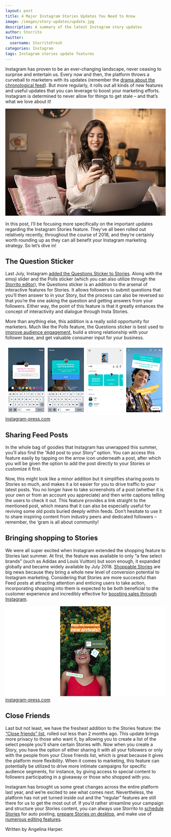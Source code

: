 ```yaml
---
layout: post
title: 4 Major Instagram Stories Updates You Need to Know
image: /images/story-updates/update.jpg
description: A summary of the latest Instagram story updates
author: Storrito
twitter:
  username: StorritoFresh
categories: Instagram
tags: Instagram stories update features
---
```


Instagram has proven to be an ever-changing landscape, never ceasing to surprise and entertain us. Every now and then, the platform throws a curveball to marketers with its updates (remember the [drama about the chronological feed](https://www.digitaltrends.com/social-media/instagram-chronological-timeline-rumor-debunked/)). But more regularly, it rolls out all kinds of new features and useful updates that you can leverage to boost your marketing efforts. Instagram is determined to never allow for things to get stale – and that’s what we love about it!

![invisible tags](/images/story-updates/update.jpg)

<!--more-->

In this post, I’ll be focusing more specifically on the important updates regarding the Instagram Stories feature. They’ve all been rolled out relatively recently, throughout the course of 2018, and they’re certainly worth rounding up as they can all benefit your Instagram marketing strategy. So let’s dive in!

## The Question Sticker
Last July, Instagram [added the Questions Sticker to Stories](https://instagram-press.com/blog/2018/07/10/introducing-the-questions-sticker/). Along with the emoji slider and the Polls sticker (which you can also utilize through the [Storrito editor](https://storrito.com)), the Questions sticker is an addition to the arsenal of interactive features for Stories. It allows followers to submit questions that you’ll then answer to in your Story, but the process can also be reversed so that you’re the one asking the question and getting answers from your followers. Either way, the point of this feature is that it greatly enhances the concept of interactivity and dialogue through Insta Stories.

More than anything else, this addition is a really solid opportunity for marketers. Much like the Polls feature, the Questions sticker is best used to [improve audience engagement](/instagram/2018/11/22/How-to-Use-Instagram-Stories-to-Boost-Audience-Engagement.html), build a strong relationship with your follower base, and get valuable consumer input for your business.


![Question Sticker](/images/story-updates/question-sticker-screenshot.jpg)
[instagram-press.com](https://instagram-press.com/blog/2018/07/10/introducing-the-questions-sticker/)

## Sharing Feed Posts
In the whole bag of goodies that Instagram has unwrapped this summer, you’ll also find the “Add post to your Story” option. You can access this feature easily by tapping on the arrow icon underneath a post, after which you will be given the option to add the post directly to your Stories or customize it first.

Now, this might look like a minor addition but it simplifies sharing posts to Stories so much, and makes it a lot easier for you to drive traffic to your latest posts. You no longer have to take screenshots of a post (whether it is your own or from an account you appreciate) and then write captions telling the users to check it out. This feature provides a link straight to the mentioned post, which means that it can also be especially useful for reviving some old posts buried deeply within feeds. Don’t hesitate to use it to share inspiring content from industry peers and dedicated followers – remember, the ‘gram is all about community!

## Bringing shopping to Stories
We were all super excited when Instagram extended the shopping feature to Stories last summer. At first, the feature was available to only “a few select brands” (such as Adidas and Louis Vuitton) but soon enough, it expanded globally and became widely available by July 2018. [Shoppable Stories](https://instagram-press.com/blog/2018/06/12/shopping-in-instagram-stories/) are big news because they bring a whole new level of conversion potential to Instagram marketing. Considering that Stories are more successful than Feed posts at attracting attention and enticing users to take action, incorporating shopping into them is expected to be both beneficial to the customer experience and incredibly effective for [boosting sales through Instagram](https://blog.storrito.com/instagram/2018/11/15/How-to-create-Insta-Stories-that-can-sell-your-product.html).

![Shopping Sticker](/images/story-updates/shopping-sticker-with-space.jpg)
[instagram-press.com](https://instagram-press.com/blog/2018/06/12/shopping-in-instagram-stories/)

## Close Friends
Last but not least, we have the freshest addition to the Stories feature: the [“Close friends” list](https://instagram-press.com/blog/2018/11/30/share-with-your-close-friends-on-instagram-stories/), rolled out less than 2 months ago. This update brings more privacy to those who want it, by allowing you to create a list of the select people you’ll share certain Stories with. Now when you create a Story, you have the option of either sharing it with all your followers or only with the people from your Close friends list, which is great because it gives the platform more flexibility. When it comes to marketing, this feature can potentially be utilized to drive more intimate campaigns for specific audience segments, for instance, by giving access to special content to followers participating in a giveaway or those who shopped with you. 

Instagram has brought us some great changes across the entire platform last year, and we’re excited to see what comes next. Nevertheless, the platform has not yet turned inside out and the “regular” features are still there for us to get the most out of. If you’d rather streamline your campaign and structure your Stories content, you can always use Storrito to [schedule Stories](/instagram/2018/04/16/why-schedule-instagram-stories.html) for auto posting, [prepare Stories on desktop](/instagram/2018/11/06/Prepare-Instagram-Story-on-a-PC.html), and make use of [numerous editing features](https://storrito.com/#features).

Written by Angelina Harper.